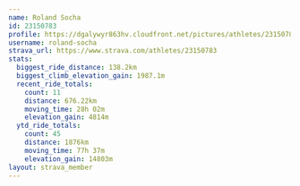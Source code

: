 ```yaml
---
name: Roland Socha
id: 23150783
profile: https://dgalywyr863hv.cloudfront.net/pictures/athletes/23150783/14745672/4/large.jpg
username: roland-socha
strava_url: https://www.strava.com/athletes/23150783
stats:
  biggest_ride_distance: 138.2km
  biggest_climb_elevation_gain: 1987.1m
  recent_ride_totals:
    count: 11
    distance: 676.22km
    moving_time: 28h 02m
    elevation_gain: 4814m
  ytd_ride_totals:
    count: 45
    distance: 1876km
    moving_time: 77h 37m
    elevation_gain: 14803m
layout: strava_member
--- 
```

